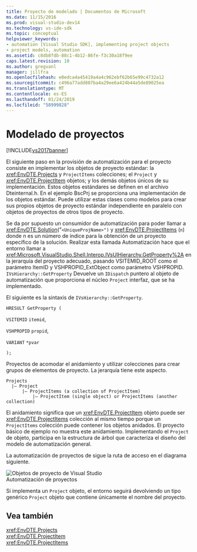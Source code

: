 ```yaml
---
title: Proyecto de modelado | Documentos de Microsoft
ms.date: 11/15/2016
ms.prod: visual-studio-dev14
ms.technology: vs-ide-sdk
ms.topic: conceptual
helpviewer_keywords:
- automation [Visual Studio SDK], implementing project objects
- project models, automation
ms.assetid: c8db8fdb-88c1-4b12-86fe-f3c30a18f9ee
caps.latest.revision: 10
ms.author: gregvanl
manager: jillfra
ms.openlocfilehash: e0edca4a45419a4a4c962ebf62b65e99c4732a12
ms.sourcegitcommit: c496a77add807ba4a29ee6a424b44a5de89025ea
ms.translationtype: MT
ms.contentlocale: es-ES
ms.lasthandoff: 01/24/2019
ms.locfileid: "58999828"
---
```

# <a name="project-modeling"></a>Modelado de proyectos
[!INCLUDE[vs2017banner](../../includes/vs2017banner.md)]

El siguiente paso en la provisión de automatización para el proyecto consiste en implementar los objetos de proyecto estándar: la <xref:EnvDTE.Projects> y `ProjectItems` colecciones; el `Project` y <xref:EnvDTE.ProjectItem> objetos; y los demás objetos únicos de su implementación. Estos objetos estándares se definen en el archivo Dteinternal.h. En el ejemplo BscPrj se proporciona una implementación de los objetos estándar. Puede utilizar estas clases como modelos para crear sus propios objetos de proyecto estándar independiente en paralelo con objetos de proyectos de otros tipos de proyecto.  
  
 Se da por supuesto un consumidor de automatización para poder llamar a <xref:EnvDTE.Solution>("`<UniqueProjName>")` y <xref:EnvDTE.ProjectItems> (`n`) donde n es un número de índice para la obtención de un proyecto específico de la solución. Realizar esta llamada Automatización hace que el entorno llamar a <xref:Microsoft.VisualStudio.Shell.Interop.IVsUIHierarchy.GetProperty%2A> en la jerarquía del proyecto adecuado, pasando VSITEMID_ROOT como el parámetro ItemID y VSHPROPID_ExtObject como parámetro VSHPROPID. `IVsHierarchy::GetProperty` Devuelve un `IDispatch` puntero al objeto de automatización que proporciona el núcleo `Project` interfaz, que se ha implementado.  
  
 El siguiente es la sintaxis de `IVsHierarchy::GetProperty`.  
  
 `HRESULT GetProperty (`  
  
 `VSITEMID` `itemid`,  
  
 `VSHPROPID` `propid`,  
  
 `VARIANT` `*pvar`  
  
 `);`  
  
 Proyectos de acomodar el anidamiento y utilizar colecciones para crear grupos de elementos de proyecto. La jerarquía tiene este aspecto.  
  
```  
Projects  
  |– Project  
      |– ProjectItems (a collection of ProjectItem)  
          |– ProjectItem (single object) or ProjectItems (another collection)  
```  
  
 El anidamiento significa que un <xref:EnvDTE.ProjectItem> objeto puede ser <xref:EnvDTE.ProjectItems> colección al mismo tiempo porque un `ProjectItems` colección puede contener los objetos anidados. El proyecto básico de ejemplo no muestra este anidamiento. Implementando el `Project` de objeto, participa en la estructura de árbol que caracteriza el diseño del modelo de automatización general.  
  
 La automatización de proyectos de sigue la ruta de acceso en el diagrama siguiente.  
  
 ![Objetos de proyecto de Visual Studio](../../extensibility/internals/media/projectobjects.gif "ProjectObjects")  
Automatización de proyectos  
  
 Si implementa un `Project` objeto, el entorno seguirá devolviendo un tipo genérico `Project` objeto que contiene únicamente el nombre del proyecto.  
  
## <a name="see-also"></a>Vea también  
 <xref:EnvDTE.Projects>   
 <xref:EnvDTE.ProjectItem>   
 <xref:EnvDTE.ProjectItems>
